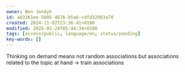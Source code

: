 ```yaml
---
owner: Ben Jendyk
id: a83361ee-5805-4676-b5ab-cdfd32903a70
created: 2024-11-02T23:36:41+0100
modified: 2025-03-24T05:44:34+0100
tags: [access/public, language/en, status/pending]
key-words: []
---
```


Thinking on demand means not random associations but associations related to the topic at hand -> train associations
